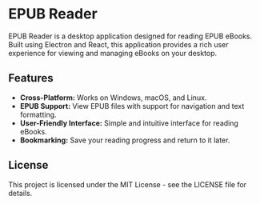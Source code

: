 # EPUB Reader

EPUB Reader is a desktop application designed for reading EPUB eBooks. Built using Electron and React, this application provides a rich user experience for viewing and managing eBooks on your desktop.

## Features

- **Cross-Platform:** Works on Windows, macOS, and Linux.
- **EPUB Support:** View EPUB files with support for navigation and text formatting.
- **User-Friendly Interface:** Simple and intuitive interface for reading eBooks.
- **Bookmarking:** Save your reading progress and return to it later.

## License
This project is licensed under the MIT License - see the LICENSE file for details.
